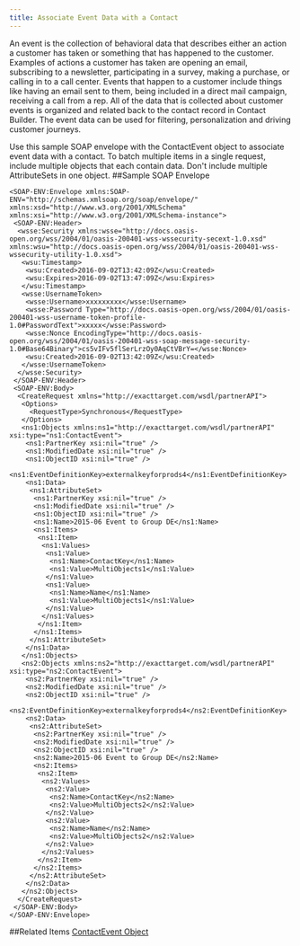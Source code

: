 ```yaml
---
title: Associate Event Data with a Contact
---
```

An event is the collection of behavioral data that describes either an action a customer has taken or something that has happened to the customer. Examples of actions a
customer has taken are opening an email, subscribing to a newsletter, participating in a survey, making a purchase, or calling in to a call center. Events that happen to a customer include things like having an email sent to them, being included in a direct mail campaign, receiving a call from a rep. All of the data that is collected about customer events is organized and related back to the contact record in Contact Builder. The event data can be used for filtering, personalization and driving customer journeys.

Use this sample SOAP envelope with the ContactEvent object to associate event data with a contact. To batch multiple items in a single request, include multiple objects that each contain data. Don't include multiple AttributeSets in one object.
##Sample SOAP Envelope
```
<SOAP-ENV:Envelope xmlns:SOAP-ENV="http://schemas.xmlsoap.org/soap/envelope/" xmlns:xsd="http://www.w3.org/2001/XMLSchema" xmlns:xsi="http://www.w3.org/2001/XMLSchema-instance">
 <SOAP-ENV:Header>
  <wsse:Security xmlns:wsse="http://docs.oasis-open.org/wss/2004/01/oasis-200401-wss-wssecurity-secext-1.0.xsd" xmlns:wsu="http://docs.oasis-open.org/wss/2004/01/oasis-200401-wss-wssecurity-utility-1.0.xsd">
   <wsu:Timestamp>
    <wsu:Created>2016-09-02T13:42:09Z</wsu:Created>
    <wsu:Expires>2016-09-02T13:47:09Z</wsu:Expires>
   </wsu:Timestamp>
   <wsse:UsernameToken>
    <wsse:Username>xxxxxxxxx</wsse:Username>
    <wsse:Password Type="http://docs.oasis-open.org/wss/2004/01/oasis-200401-wss-username-token-profile-1.0#PasswordText">xxxxx</wsse:Password>
    <wsse:Nonce EncodingType="http://docs.oasis-open.org/wss/2004/01/oasis-200401-wss-soap-message-security-1.0#Base64Binary">cs5vIFv5flSerLrzOy0AqCtVBrY=</wsse:Nonce>
    <wsu:Created>2016-09-02T13:42:09Z</wsu:Created>
   </wsse:UsernameToken>
  </wsse:Security>
 </SOAP-ENV:Header>
 <SOAP-ENV:Body>
  <CreateRequest xmlns="http://exacttarget.com/wsdl/partnerAPI">
   <Options>
     <RequestType>Synchronous</RequestType>
   </Options>
   <ns1:Objects xmlns:ns1="http://exacttarget.com/wsdl/partnerAPI" xsi:type="ns1:ContactEvent">
    <ns1:PartnerKey xsi:nil="true" />
    <ns1:ModifiedDate xsi:nil="true" />
    <ns1:ObjectID xsi:nil="true" />
    <ns1:EventDefinitionKey>externalkeyforprods4</ns1:EventDefinitionKey>
    <ns1:Data>
     <ns1:AttributeSet>
      <ns1:PartnerKey xsi:nil="true" />
      <ns1:ModifiedDate xsi:nil="true" />
      <ns1:ObjectID xsi:nil="true" />
      <ns1:Name>2015-06 Event to Group DE</ns1:Name>
      <ns1:Items>
       <ns1:Item>
        <ns1:Values>
         <ns1:Value>
          <ns1:Name>ContactKey</ns1:Name>
          <ns1:Value>MultiObjects1</ns1:Value>
         </ns1:Value>
         <ns1:Value>
          <ns1:Name>Name</ns1:Name>
          <ns1:Value>MultiObjects1</ns1:Value>
         </ns1:Value>
        </ns1:Values>
       </ns1:Item>
      </ns1:Items>
     </ns1:AttributeSet>
    </ns1:Data>
   </ns1:Objects>
   <ns2:Objects xmlns:ns2="http://exacttarget.com/wsdl/partnerAPI" xsi:type="ns2:ContactEvent">
    <ns2:PartnerKey xsi:nil="true" />
    <ns2:ModifiedDate xsi:nil="true" />
    <ns2:ObjectID xsi:nil="true" />
    <ns2:EventDefinitionKey>externalkeyforprods4</ns2:EventDefinitionKey>
    <ns2:Data>
     <ns2:AttributeSet>
      <ns2:PartnerKey xsi:nil="true" />
      <ns2:ModifiedDate xsi:nil="true" />
      <ns2:ObjectID xsi:nil="true" />
      <ns2:Name>2015-06 Event to Group DE</ns2:Name>
      <ns2:Items>
       <ns2:Item>
        <ns2:Values>
         <ns2:Value>
          <ns2:Name>ContactKey</ns2:Name>
          <ns2:Value>MultiObjects2</ns2:Value>
         </ns2:Value>
         <ns2:Value>
          <ns2:Name>Name</ns2:Name>
          <ns2:Value>MultiObjects2</ns2:Value>
         </ns2:Value>
        </ns2:Values>
       </ns2:Item>
      </ns2:Items>
     </ns2:AttributeSet>
    </ns2:Data>
   </ns2:Objects>
  </CreateRequest>
 </SOAP-ENV:Body>
</SOAP-ENV:Envelope>
```
##Related Items
[ContactEvent Object](contactevent.htm)